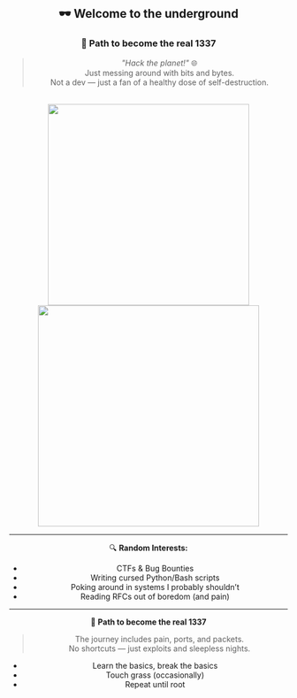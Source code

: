<div align="center">

## 🕶️ Welcome to the underground  
### 🧠 Path to become the real 1337

> *"Hack the planet!"* 🌐  
> Just messing around with bits and bytes.  
> Not a dev — just a fan of a healthy dose of self-destruction.

<br />

<img src="https://github-readme-stats-wheat-two-53.vercel.app/api?username=0xtalon&theme=red&hide_border=false&include_all_commits=false&count_private=false" width="364px" />
<img src="https://github-readme-streak-stats.herokuapp.com/?user=0xtalon&theme=blood&hide_border=false" width="400px" />

---

🔍 **Random Interests:**
- CTFs & Bug Bounties  
- Writing cursed Python/Bash scripts  
- Poking around in systems I probably shouldn’t  
- Reading RFCs out of boredom (and pain)

---

🧠 **Path to become the real 1337**  
> The journey includes pain, ports, and packets.  
> No shortcuts — just exploits and sleepless nights.

- Learn the basics, break the basics  
- Touch grass (occasionally)  
- Repeat until root

</div>
